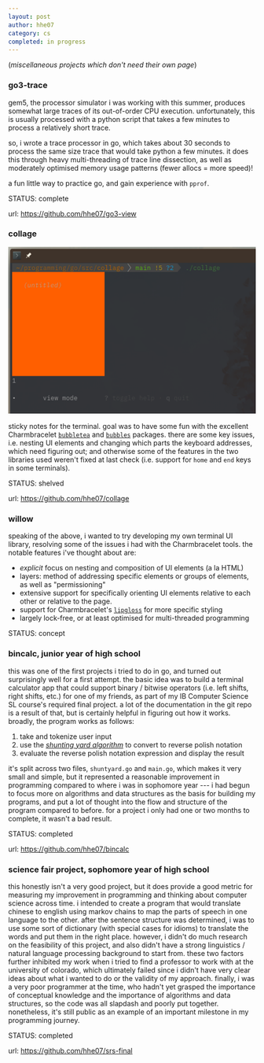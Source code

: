 ```yaml
---
layout: post
author: hhe07
category: cs
completed: in progress
---
```


(*miscellaneous projects which don't need their own page*)


### go3-trace
gem5, the processor simulator i was working with this summer, produces somewhat large traces of its out-of-order CPU execution. unfortunately, this is usually processed with a python script that takes a few minutes to process a relatively short trace.

so, i wrote a trace processor in go, which takes about 30 seconds to process the same size trace that would take python a few minutes. it does this through heavy multi-threading of trace line dissection, as well as moderately optimised memory usage patterns (fewer allocs = more speed)!

a fun little way to practice go, and gain experience with ``pprof``.

STATUS: complete

url: <https://github.com/hhe07/go3-view>


### collage
![screenshot of collage as it is](/assets/imgs/collage.png)

sticky notes for the terminal. goal was to have some fun with the excellent Charmbracelet [``bubbletea``](https://github.com/charmbracelet/bubbletea) and [``bubbles``](https://github.com/charmbracelet/bubbles) packages. there are some key issues, i.e. nesting UI elements and changing which parts the keyboard addresses, which need figuring out; and otherwise some of the features in the two libraries used weren't fixed at last check (i.e. support for ``home`` and ``end`` keys in some terminals).

STATUS: shelved

url: <https://github.com/hhe07/collage>

### willow

speaking of the above, i wanted to try developing my own terminal UI library, resolving some of the issues i had with the Charmbracelet tools. the notable features i've thought about are:
- *explicit* focus on nesting and composition of UI elements (a la HTML)
- layers: method of addressing specific elements or groups of elements, as well as "permissioning"
- extensive support for specifically orienting UI elements relative to each other or relative to the page.
- support for Charmbracelet's [``lipgloss``](https://github.com/charmbracelet/lipgloss) for more specific styling
- largely lock-free, or at least optimised for multi-threaded programming

STATUS: concept

### bincalc, junior year of high school

this was one of the first projects i tried to do in go, and turned out surprisingly well for a first attempt. the basic idea was to build a terminal calculator app that could support binary / bitwise operators (i.e. left shifts, right shifts, etc.) for one of my friends, as part of my IB Computer Science SL course's required final project. a lot of the documentation in the git repo is a result of that, but is certainly helpful in figuring out how it works. broadly, the program works as follows:

1. take and tokenize user input
2. use the [*shunting yard algorithm*](https://en.wikipedia.org/wiki/Shunting_yard_algorithm) to convert to reverse polish notation
3. evaluate the reverse polish notation expression and display the result

it's split across two files, ``shuntyard.go`` and ``main.go``, which makes it very small and simple, but it represented a reasonable improvement in programming compared to where i was in sophomore year --- i had begun to focus more on algorithms and data structures as the basis for building my programs, and put a lot of thought into the flow and structure of the program compared to before. for a project i only had one or two months to complete, it wasn't a bad result.

STATUS: completed

url: <https://github.com/hhe07/bincalc>

### science fair project, sophomore year of high school

this honestly isn't a very good project, but it does provide a good metric for measuring my improvement in programming and thinking about computer science across time. i intended to create a program that would translate chinese to english using markov chains to map the parts of speech in one language to the other. after the sentence structure was determined, i was to use some sort of dictionary (with special cases for idioms) to translate the words and put them in the right place. however, i didn't do much research on the feasibility of this project, and also didn't have a strong linguistics / natural language processing background to start from. these two factors further inhibited my work when i tried to find a professor to work with at the university of colorado, which ultimately failed since i didn't have very clear ideas about what i wanted to do or the validity of my approach. finally, i was a very poor programmer at the time, who hadn't yet grasped the importance of conceptual knowledge and the importance of algorithms and data structures, so the code was all slapdash and poorly put together. nonetheless, it's still public as an example of an important milestone in my programming journey.

STATUS: completed

url: <https://github.com/hhe07/srs-final>